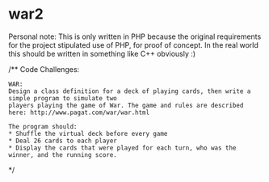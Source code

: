 war2
====

Personal note: This is only written in PHP because the original requirements for the project stipulated use of PHP, for proof of concept. In the real world this should be written in something like C++ obviously :)

/**
    Code Challenges:

    WAR:
    Design a class definition for a deck of playing cards, then write a simple program to simulate two
    players playing the game of War. The game and rules are described here: http://www.pagat.com/war/war.html

    The program should:
    * Shuffle the virtual deck before every game
    * Deal 26 cards to each player
    * Display the cards that were played for each turn, who was the winner, and the running score.

 */

